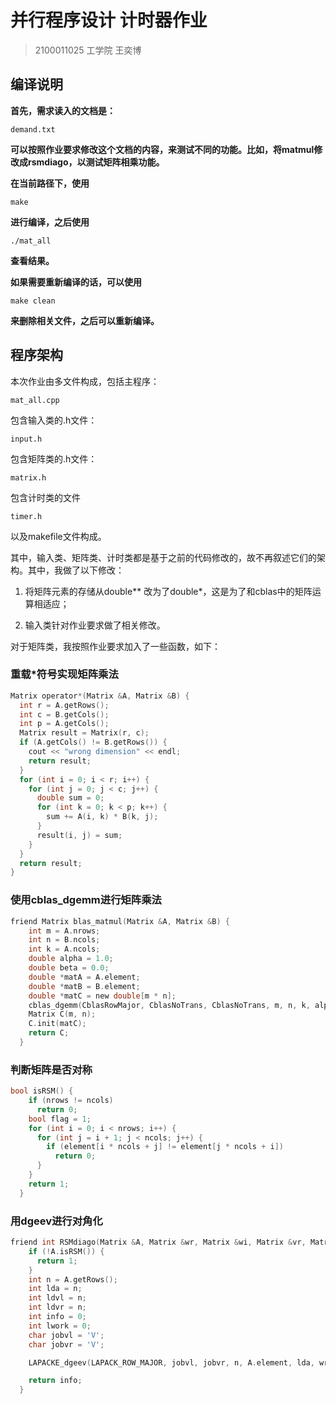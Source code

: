 # 并行程序设计 计时器作业 
>2100011025 工学院 王奕博

## 编译说明

**首先，需求读入的文档是：**
```
demand.txt
```
**可以按照作业要求修改这个文档的内容，来测试不同的功能。比如，将matmul修改成rsmdiago，以测试矩阵相乘功能。**

**在当前路径下，使用**
```
make
```
**进行编译，之后使用**
```
./mat_all
```
**查看结果。**

**如果需要重新编译的话，可以使用**
```
make clean
```
**来删除相关文件，之后可以重新编译。**

## 程序架构

本次作业由多文件构成，包括主程序：
```
mat_all.cpp
```
包含输入类的.h文件：
```
input.h
```
包含矩阵类的.h文件：
```
matrix.h
```
包含计时类的文件
```
timer.h
```
以及makefile文件构成。

其中，输入类、矩阵类、计时类都是基于之前的代码修改的，故不再叙述它们的架构。其中，我做了以下修改：

1. 将矩阵元素的存储从double** 改为了double*，这是为了和cblas中的矩阵运算相适应；

2. 输入类针对作业要求做了相关修改。

对于矩阵类，我按照作业要求加入了一些函数，如下：

### 重载*符号实现矩阵乘法

```c
Matrix operator*(Matrix &A, Matrix &B) {
  int r = A.getRows();
  int c = B.getCols();
  int p = A.getCols();
  Matrix result = Matrix(r, c);
  if (A.getCols() != B.getRows()) {
    cout << "wrong dimension" << endl;
    return result;
  }
  for (int i = 0; i < r; i++) {
    for (int j = 0; j < c; j++) {
      double sum = 0;
      for (int k = 0; k < p; k++) {
        sum += A(i, k) * B(k, j);
      }
      result(i, j) = sum;
    }
  }
  return result;
}
```

### 使用cblas_dgemm进行矩阵乘法

```c
friend Matrix blas_matmul(Matrix &A, Matrix &B) {
    int m = A.nrows;
    int n = B.ncols;
    int k = A.ncols;
    double alpha = 1.0;
    double beta = 0.0;
    double *matA = A.element;
    double *matB = B.element;
    double *matC = new double[m * n];
    cblas_dgemm(CblasRowMajor, CblasNoTrans, CblasNoTrans, m, n, k, alpha, matA, k, matB, n, beta, matC, n);
    Matrix C(m, n);
    C.init(matC);
    return C;
  }
```

### 判断矩阵是否对称

```c
bool isRSM() {
    if (nrows != ncols)
      return 0;
    bool flag = 1;
    for (int i = 0; i < nrows; i++) {
      for (int j = i + 1; j < ncols; j++) {
        if (element[i * ncols + j] != element[j * ncols + i])
          return 0;
      }
    }
    return 1;
  }
```

### 用dgeev进行对角化

```c
friend int RSMdiago(Matrix &A, Matrix &wr, Matrix &wi, Matrix &vr, Matrix &vl) {
    if (!A.isRSM()) {
      return 1;
    }
    int n = A.getRows();
    int lda = n;
    int ldvl = n;
    int ldvr = n;
    int info = 0;
    int lwork = 0;
    char jobvl = 'V';
    char jobvr = 'V';

    LAPACKE_dgeev(LAPACK_ROW_MAJOR, jobvl, jobvr, n, A.element, lda, wr.element, wi.element, vl.element, ldvl, vr.element, ldvr);

    return info;
  }
```